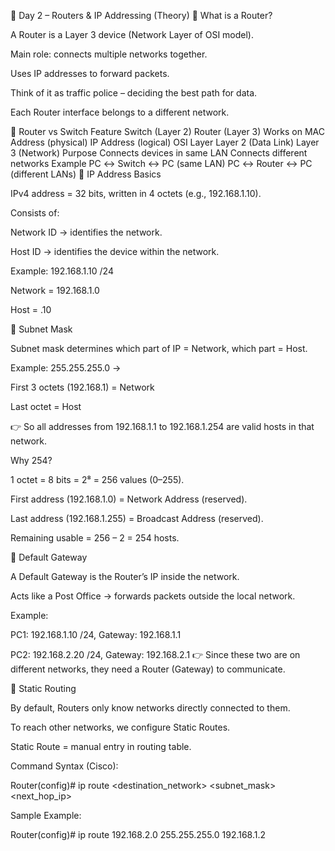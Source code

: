 📘 Day 2 – Routers & IP Addressing (Theory)
🔹 What is a Router?

A Router is a Layer 3 device (Network Layer of OSI model).

Main role: connects multiple networks together.

Uses IP addresses to forward packets.

Think of it as traffic police – deciding the best path for data.

Each Router interface belongs to a different network.

🔹 Router vs Switch
Feature	Switch (Layer 2)	Router (Layer 3)
Works on	MAC Address (physical)	IP Address (logical)
OSI Layer	Layer 2 (Data Link)	Layer 3 (Network)
Purpose	Connects devices in same LAN	Connects different networks
Example	PC ↔ Switch ↔ PC (same LAN)	PC ↔ Router ↔ PC (different LANs)
🔹 IP Address Basics

IPv4 address = 32 bits, written in 4 octets (e.g., 192.168.1.10).

Consists of:

Network ID → identifies the network.

Host ID → identifies the device within the network.

Example:
192.168.1.10 /24

Network = 192.168.1.0

Host = .10

🔹 Subnet Mask

Subnet mask determines which part of IP = Network, which part = Host.

Example: 255.255.255.0 →

First 3 octets (192.168.1) = Network

Last octet = Host

👉 So all addresses from 192.168.1.1 to 192.168.1.254 are valid hosts in that network.

Why 254?

1 octet = 8 bits = 2⁸ = 256 values (0–255).

First address (192.168.1.0) = Network Address (reserved).

Last address (192.168.1.255) = Broadcast Address (reserved).

Remaining usable = 256 – 2 = 254 hosts.

🔹 Default Gateway

A Default Gateway is the Router’s IP inside the network.

Acts like a Post Office → forwards packets outside the local network.

Example:

PC1: 192.168.1.10 /24, Gateway: 192.168.1.1

PC2: 192.168.2.20 /24, Gateway: 192.168.2.1
👉 Since these two are on different networks, they need a Router (Gateway) to communicate.

🔹 Static Routing

By default, Routers only know networks directly connected to them.

To reach other networks, we configure Static Routes.

Static Route = manual entry in routing table.

Command Syntax (Cisco):

Router(config)# ip route <destination_network> <subnet_mask> <next_hop_ip>

Sample Example: 

Router(config)# ip route 192.168.2.0 255.255.255.0 192.168.1.2
